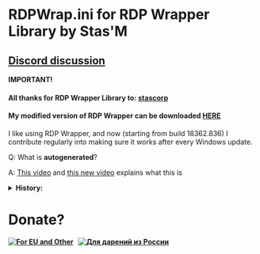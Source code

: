 # RDPWrap.ini for RDP Wrapper Library by Stas'M

## [Discord discussion](https://discord.gg/N27yFftWP3)
  
<b>IMPORTANT!</b>
  
#### All thanks for RDP Wrapper Library to: [stascorp](https://github.com/stascorp/rdpwrap)
  
#### My modified version of RDP Wrapper can be downloaded [HERE](https://github.com/sebaxakerhtc/rdpwrap/releases)

I like using RDP Wrapper, and now (starting from build 18362.836) I contribute regularly into making sure it works after every Windows update.

Q: What is <b>autogenerated</b>?

A: [This video](https://youtu.be/7ZjgehDztBQ) and [this new video](https://youtu.be/ThWf9B-D_5U) explains what this is

<details>
<summary><b>History:</b></summary>
<p>12.10.2024: added support for <b>10.0.20348.2760</b>
<p>30.09.2024: added support for <b>10.0.26296.5001</b>
<p>27.09.2024: added support for <b>10.0.22621.4249</b>
<p>26.09.2024: added support for <b>10.0.26100.1876</b>
<p>07.09.2024: added support for <b>10.0.26280.5000</b>
<p>01.09.2024: added support for <b>10.0.27695.1000</b>
<p>21.08.2024: added support for <b>10.0.22000.3147</b>
<p>17.08.2024: added support for <b>10.0.27686.1000</b>
<p>15.08.2024: added support for <b>10.0.20348.2652</b>
<p>02.08.2024: added support for <b>10.0.22621.4000</b>
<p>27.07.2024: added support for <b>10.0.22621.3958</b>
<p>25.07.2024: added support for <b>10.0.26257.5000</b>
<p>17.07.2024: added support for <b>26100.973</b>
<p>13.07.2024: added support for <b>26252.5000 , 22621.3951 and 10240.20708</b>
<p>01.07.2024: added support for <b>26244.5000</b>
<p>27.06.2024: added support for <b>10.0.25982.1000</b>
<p>21.06.2024: added support for <b>10.0.26241.5000</b>
<p>20.06.2024: added support for <b>10.0.22000.3019</b>
<p>14.06.2024: added support for <b>10.0.26236.5000</b>
<p>13.06.2024: added support for <b>25398.950 and 20348.2400</b>
<p>08.06.2024: added support for <b>10.0.22621.3760</b>
<p>07.06.2024: added support for <b>10.0.26227.5000 and 10.0.26231.5000</b>
<p>30.05.2024: added support for <b>10.0.19041.4474 x86 & x64</b>
<p>26.05.2024: added support for <b>10.0.22621.3646 and 10.0.17763.5830 x86</b>
<p>24.05.2024: added support for <b>10.0.19041.4472 x86 & x64 and 10.0.17763.5830</b>
<p>23.05.2024: added support for <b>10.0.22621.3640</b>
<p>18.05.2024: added support for <b>10.0.26217.5000</b>
<p>17.05.2024: added support for <b>10.0.22621.3668</b>
<p>15.05.2024: added support for <b>10.0.17763.5820 x64 & x86, 10.0.20348.2461, 10.0.22000.2960 and 10.0.22621.3593</b>
<p>10.05.2024: added support for <b>10.0.26212.5000</b>
<p>01.05.2024: added support for <b>10.0.26100.1 and 10.0.20348.2400</b>
<p>26.04.2024: added support for <b>26200.5001</b>
<p>25.04.2024: added support for <b>22621.3527 , 10.0.19041.4355 x86 & x64 </b>
<p>23.04.2024: added support for <b>19041.4233 ,19041.4239 , 22000.2899 , 22621.3358 , 22621.3371 , 26002.1000 , 26020.1000, 22621.3430 , 22621.4235 </b>
<p>08.03.2024: added support for <b>26063.1</b>
<p>01.03.2024: added support for <b>22621.3235</b>
<p>23.02.2024: EDITED wrong offsets for <b>19041.3636_x86</b> #Thanks to @loyejaotdiqr47123 for this!
<p>21.02.2024: added support for <b>17763.10021_x64</b>
<p>19.02.2024: added support for <b>22621.3227</b> and <b>.23620.1000</b>
<p>16.02.2024: added support for <b>26058.1000</b> thanks to @udygct
<p>14.02.2024: added support for <b>22000.2777</b> and <b>20348.2322_x64</b>
<p>12.02.2024: added support for <b>26052.1000</b>
<p>05.02.2024: added support for <b>22621.3139</b>
<p>28.01.2024: added support for <b>22621.3130</b>
<p>24.01.2024: added support for <b>22621.3085</b>
<p>23.01.2024: added support for <b>23619.1000</b>
<p>17.01.2024: added support for <b>22621.3078</b>
<p>15.01.2024: added support for <b>23612.1000</b> and <b>23615.1000</b>
<p>13.01.2024: added support for <b>26010.1000</b>
<p>10.01.2024: added support for <b>17763.5328_x64</b>
<p>30.12.2023: added support for <b>26016.1000</b> HAPPY NEW YEAR ! ! !
<p>20.12.2023: added support for <b>23606.1000</b>
<p>15.12.2023: added support for <b>22621.2915</b>
<p>13.12.2023: added support for <b>22621.2861</b>
<p>11.12.2023: added support for <b>23595.1001</b>
<p>28.11.2023: added support for <b>23590.1000</b>
<p>23.11.2023: added support for <b>25997.1000</b>
<p>18.11.2023: added support for <b>22621.2706</b>
<p>15.11.2023: added support for <b>17763.5122_x64</b>, <b>20348.2110_x64</b> and <b>22000.2600</b>
<p>09.11.2023: added support for <b>23580.1000</b>, <b>23585.1001</b> and <b>25992.1000</b>
<p>03.11.2023: added support for <b>23575.1001</b>
<p>02.11.2023: added support for <b>25977.1000</b>
<p>27.10.2023: added support for <b>22621.2506</b> and <b>19041.3636</b>
<p>22.10.2023: added support for <b>23570.1000</b>
<p>16.10.2023: added support for <b>22621.2483</b>, <b>23565.1000</b> and <b>25967.1000</b>
<p>13.10.2023: added support for <b>22621.2419</b> and <b>22621.2500</b>
<p>11.10.2023: added support for <b>19041.3570</b>, <b>20348.2031_x64</b> and <b>23560.1000</b>
<p>02.10.2023: added support for <b>23555.1000</b>
<p>30.09.2023: added support for <b>19041.3516_x86</b>
<p>27.09.2023: added support for <b>19041.3516_x64</b>
<p>26.09.2023: added support for <b>19041.3513_x64</b>
<p>25.09.2023: added support for <b>23550.1000</b>
<p>23.09.2023: added support for <b>22621.2361</b>
<p>21.09.2023: added support for <b>23545.1000</b>
<p>15.09.2023: added support for <b>22621.2359</b> and <b>25951.1000</b>
<p>09.09.2023: added support for <b>25947.1000</b> and <b>23541.1000</b>
<p>02.09.2023: added support for <b>25941.1000</b>
<p>01.09.2023: added support for <b>23536.1000</b>
<p>27.08.2023: added support for <b>23531.1001</b> and <b>25936.1000</b>
<p>22.08.2023: added support for <b>23526.1000</b>
<p>20.08.2023: added support for <b>25931.1000</b>
<p>13.08.2023: added support for <b>23521.1000</b>
<p>11.08.2023: added support for <b>25926.1000</b>
<p>09.08.2023: added support for <b>17763.4720_x64</b> and <b>20348.1906_x64</b>
<p>05.08.2023: added support for <b>25921.1000</b>
<p>04.08.2023: added support for <b>23516.1000</b>
<p>03.08.2023: added support for <b>22621.2129</b>
<p>31.07.2023: added support for <b>23511.1000</b>
<p>29.07.2023: added support for <b>25915.1000</b>
<p>27.07.2023: added support for <b>22621.2070</b> and <b>19041.3271_x86</b>
<p>26.07.2023: added support for <b>19041.3271_x64</b>
<p>21.07.2023: added support for <b>23506.1000</b>
<p>19.07.2023: added support for <b>19041.3269_x86</b>
<p>17.07.2023: added support for <b>22621.2066</b> and <b>19041.3269_x64</b>
<p>13.07.2023: added support for <b>20348.1850_x64</b> and <b>25905.1000</b>
<p>12.07.2023: added support for <b>17763.4644_x64</b>
<p>04.07.2023: added support for <b>19041.3155_x86</b>
<p>03.07.2023: added support for <b>23493.1000</b>
<p>02.07.2023: added support for <b>22621.1972</b>
<p>29.06.2023: added support for <b>22000.2124</b>
<p>28.06.2023: added support for <b>19041.3155_x64</b> and <b>22621.1928</b>
<p>26.06.2023: added support for <b>23486.1000</b>
<p>23.06.2023: added support for <b>22621.1906</b>
<p>21.06.2023: added support for <b>22621.1926</b>
<p>16.06.2023: added support for <b>23481.1000</b> and <b>25393.1</b>
<p>09.06.2023: added support for <b>23475.1000</b> and <b>25387.1</b>
<p>05.06.2023: added support for <b>25381.1</b>
<p>02.06.2023: added support for <b>22621.1830</b>, <b>23466.1001</b> and <b>23471.1000</b>
<p>29.05.2023: added support for <b>22621.1825</b>
<p>26.05.2023: added support for <b>25375.1</b>
<p>25.05.2023: added support for <b>22621.1778</b>
<p>23.05.2023: added support for <b>25370.1</b>
<p>15.05.2023: added support for <b>25451.1000</b> and <b>22621.1776</b>
<p>12.05.2023: added support for <b>20344.1_x64</b>
<p>05.05.2023: added support for <b>25357.1</b>
<p>02.05.2023: added support for <b>19041.2913_x86</b>
<p>01.05.2023: added support for <b>25352.1</b>
<p>26.04.2023: added support for <b>19041.2913_x64</b>
<p>23.04.2023: added support for <b>23430.1000</b>
<p>20.04.2023: added support for <b>25346.1001</b>
<p>18.04.2023: added support for <b>17763.4252_x86</b> and <b>19041.1021</b>
<p>14.04.2023: added support for <b>19041.2908</b>
<p>13.04.2023: added support for <b>20348.1668_x64</b>
<p>12.04.2023: added support for <b>17763.4252_x64</b>
<p>08.04.2023: added support for <b>25336.1000</b>
<p>01.04.2023: added support for <b>23424.1000</b>
<p>31.03.2023: added support for <b>25330.1000</b>
<p>30.03.2023: added support for <b>23419.1000</b>
<p>24.03.2023: added support for <b>25324.1000</b>
<p>13.03.2023: added support for <b>23403.1001</b>
<p>10.03.2023: added support for <b>25314.1000</b>
<p>04.03.2023: added support for <b>18252.1000_x86</b>
<p>03.03.2023: added support for <b>19041.2673_x86</b> and <b>25309.1000</b>
<p>28.02.2023: added support for <b>19041.1_x86</b>
<p>23.02.2023: added support for <b>22000.1641</b>. С днём защитников отечества!
<p>22.02.2023: added support for <b>19041.2673_x64</b>
<p>19.02.2023: added support for <b>19041.2670_x64</b>
<p>16.02.2023: added support for <b>20348.1547_x64</b> and <b>25300.1000</b>
<p>10.02.2023: added support for <b>25295.1000</b>
<p>06.02.2023: added support for <b>25290.1000</b>
<p>27.01.2023: added support for <b>25284.1000</b> and <b>20348.1</b>
<p>24.01.2023: added support for <b>25281.1000</b>
<p>19.01.2023: added support for <b>19041.1947_x64</b>
<p>16.01.2023: added support for <b>25276.1000</b> and <b>6.1.7601.25757_x86</b>
<p>11.01.2023: added support for <b>14393.5582_x86</b>
<p>06.01.2023: added support for <b>17763.3650_x86</b> and <b>25272.1000</b>
<p>15.12.2022: added support for <b>25267.1000</b>
<p>14.12.2022: added support for <b>14393.5582_x64</b> and <b>25262.1000</b>
<p>02.12.2022: added support for <b>19101.1120_x64</b>
<p>29.11.2022: added support for <b>25252.1000</b>
<p>24.11.2022: added support for <b>20348.1311_x64</b>
<p>19.11.2022: added support for <b>25246.1001</b> and <b>25247.1000</b>
<p>14.11.2022: added support for <b>14393.5127_x86</b>
<p>09.11.2022: added support for <b>17763.3650_x64</b>
<p>02.11.2022: added support for <b>25236.1000</b>
<p>28.10.2022: added support for <b>25231.1000</b>
<p>20.10.2022: added support for <b>25227.1000</b>
<p>07.10.2022: added support for <b>25217.1000</b> and <b>1000 stars!</b>
<p>02.10.2022: added support for <b>22621.608</b>
<p>30.09.2022: added support for <b>25211.1001</b>
<p>29.09.2022: added support for <b>19101.1112_x64</b>
<p>26.09.2022: added support for <b>20348.1070</b> and <b>19041.2075_x86</b>
<p>23.09.2022: added support for <b>17763.3469_x64</b>, <b>25110.1000</b> and <b>25206.1000</b>
<p>21.09.2022: added support for <b>19041.2075_x64</b> and <b>22000.1042</b>
<p>15.09.2022: added support for <b>25201.1000</b>
<p>10.09.2022: added support for <b>25197.1000</b>
<p>02.09.2022: added support for <b>25193.1000</b>
<p>30.08.2022: added support for <b>19041.1949_x86</b>
<p>27.08.2022: added support for <b>19041.1949_x64</b>
<p>25.08.2022: added support for <b>25188.1000</b>
<p>18.08.2022: added support for <b>25182.1000</b> and <b>20348.946 (Server 2022)</b>
<p>12.08.2022: added support for <b>25179.1000</b>
<p>04.08.2022: added support for <b>25174.1000</b>
<p>01.08.2022: added support for <b>22621.317</b>
<p>29.07.2022: added support for <b>25169.1000</b>
<p>25.07.2022: added support for <b>17763.3232_x64</b>
<p>23.07.2022: added support for <b>22621.436</b>
<p>21.07.2022: added support for <b>20348.859</b> and <b>25163.1000</b>
<p>15.07.2022: added support for <b>25158.1000</b>
<p>02.07.2022: added support for <b>25151.1000</b>
<p>25.06.2022: added support for <b>17763.3113</b>
<p>23.06.2022: added support for <b>25145.1000</b>
<p>16.06.2022: added support for <b>25140.1000</b>
<p>15.06.2022: added support for <b>25136.1000</b> and <b>14393.5127_x64</b>
<p>04.06.2022: added support for <b>25131.1000</b>
<p>03.06.2022: added support for <b>19041.1741</b>
<p>31.05.2022: added support for <b>19041.1737_x64</b>
<p>30.05.2022: added support for <b>19041.1739_x64</b>
<p>27.05.2022: added support for <b>17763.2989_x64</b>, <b>20348.740</b> and <b>25126.1000</b>
<p>25.05.2022: added support for <b>22000.708</b>
<p>23.05.2022: added support for <b>17763.2931</b>
<p>20.05.2022: added support for <b>25120.1000</b>
<p>13.05.2022: added support for <b>25115.1000</b> and <b>22621.1</b>
<p>11.05.2022: added support for <b>22000.653</b>
<p>09.05.2022: added support for <b>19041.1202_x86</b>
<p>08.05.2022: added support for <b>22616.1</b>
<p>02.05.2022: added support for <b>22610.1</b>
<p>29.04.2022: added support for <b>20348.681</b> and <b>19041.1682_x86</b>
<p>26.04.2022: added support for <b>19041.1682_x64</b> and <b>22000.652</b>
<p>19.04.2022: added support for <b>19041.1679_x64</b>
<p>14.04.2022: added support for <b>22598.1</b>
<p>07.04.2022: added support for <b>22593.1</b>
<p>27.03.2022: added support for <b>20348.617_x64</b> and <b>19041.1620_x86</b>
<p>24.03.2022: added support for <b>22581.1</b>
<p>23.03.2022: added support for <b>19041.1618_x64</b>
<p>21.03.2022: added support for <b>22579.1</b>
<p>15.03.2022: added support for <b>19041.1618_x64 no PDB</b>
<p>10.03.2022: added support for <b>22572.1</b> and <b>18362.2158_x64</b>
<p>07.03.2022: added support for <b>22567.1</b>
<p>25.02.2022: added support for <b>22563.1</b>
<p>18.02.2022: added support for <b>22557.1</b>
<p>17.02.2022: added support for <b>17763.2628_x64</b>
<p>16.02.2022: added support for <b>19041.1566_x64</b>, <b>19041.1561_x86</b> and <b>19041.1566_x86</b>
<p>14.02.2022: added support for <b>19041.1561_x64</b>
<p>06.02.2022: added support for <b>19041.1503_x86</b>
<p>01.02.2022: added support for <b>20348.502 Server 2022</b>
<p>29.01.2022: added support for <b>22543.1000 Insider Preview</b>
<p>26.01.2022: added support for <b>19041.1503_x64</b> and <b>22000.469</b>
<p>21.01.2022: added support for <b>19041.1381_x64</b> and <b>19041.1499_x64</b>
<p>20.01.2022: added support for <b>22538.1000 Insider Preview</b>
<p>18.01.2022: added support for <b>22000.466</b>
<p>13.01.2022: added support for <b>22533.1000</b>
<p>07.01.2022: added support for <b>22526.1000</b>
<p>17.12.2021: added support for <b>22523.1000</b>
<p>13.12.2021: added support for <b>19041.1387_x86</b>
<p>09.12.2021: added support for <b>22518.1000</b>
<p>03.12.2021: added support for <b>22509.1000</b> and <b>19041.84_x86 o_O - thanks to @Mixer from Discord discussion </b>
<p>28.11.2021: added support for <b>20348.380_x64</b>
<p>23.11.2021: added support for <b>19041.1387_x64</b>
<p>19.11.2021: added support for <b>22504.1000_x64</b> and <b>19041.1379_x64</b>
<p>18.11.2021: added support for <b>7601.25757_x64</b>
<p>17.11.2021: added support for <b>9200.23509_x64</b>
<p>16.11.2021: added support for <b>9600.20165_x86</b>
<p>14.11.2021: added support for <b>17738.1000_x64</b>, <b>17746.1000_x64</b> and <b>18252.1000_x64</b>
<p>13.11.2021: added support for <b>9600.20165_x64</b>
<p>12.11.2021: added support for <b>22499.1000</b>
<p>11.11.2021: added support for <b>14393.4770 (x64)</b>, <b>20348.350 (x64)</b>, <b>18362.1916 (x64), <b>10240.19119 (x64) and <b>17763.2300 (x86/x64)</b>
<p>10.11.2021: added support for <b>19041.1319</b>, <b>19041.1348 (x86/x64)</b>, <b>22000.318</b> and <b>22494.1000</b>
<p>31.10.2021: added support for <b>19041.1320 (x86)</b> and <b>22489.1000</b>
<p>29.10.2021: added support for (x86) <b>17763.1971</b>, <b>17763.2213</b> and <b>17763.2268</b>
<p>27.10.2021: added support for <b>19041.1320</b>
<p>25.10.2021: added support for <b>22483.1000</b> Insider Preview
<p>24.10.2021: added support for <b>17763.2268</b>
<p>20.10.2021: added support for <b>19041.1</b>
<p>16.10.2021: added support for <b>22478.1000</b> Insider Preview
<p>15.10.2021: added support for <b>14393.4704</b>
<p>05.10.2021: added support for <b>22471.1000</b> Insider Preview
<p>01.10.2021: added support for <b>20348.261</b>
<p>30.09.2021: added support for <b>17763.1369</b>
<p>........................added support for <b>22468.1000</b> Insider Preview
<p>23.09.2021: added support for <b>17763.2213</b>
<p>........................added support for <b>22463.1000</b> Insider Preview
<p>18.09.2021: added support for <b>22458.1000</b> Insider Preview
<p>16.09.2021: added support for <b>22454.1000</b> Insider Preview
<p>........................added support for <b>18362.1766</b>
<p>06.09.2021: added support for <b>22449.1000</b> Insider Preview
<p>02.09.2021: added support for <b>19041.1202</b>
<p>27.08.2021: added support for <b>19041.1200</b>
<p>23.08.2021: added support for <b>20348.143</b>
<p>29.06.2021: added support for <b>22000.1</b> Insider Preview
<p>21.06.2021: added support for <b>18362.1533</b>
<p>18.06.2021: added support for <b>21996.1</b> Insider Preview
<p>19.06.2021: added support for <b>19041.1081</b>
<p>04.06.2021: added support for <b>21387.1</b> Insider Preview
<p>02.06.2021: added support for <b>21390.1</b> Insider Preview
<p>27.05.2021: added support for <b>17763.1971</b>
<p>23.05.2021: added support for <b>19041.1023</b>
<p>20.05.2021: added support for <b>21343.1000</b> Insider Preview
<p>15.05.2021: added support for <b>21382.1</b> Insider Preview
<p>11.05.2021: added support for <b>21376.1</b> Insider Preview
<p>03.05.2021: added support for <b>21370.1</b> Insider Preview
<p>29.04.2021: added support for <b>19041.964</b>
<p>23.04.2021: added support for <b>21359.1</b> Insider Preview
<p>20.04.2021: added support for <b>19041.962</b>
<p>06.04.2021: added support for <b>21313.1000</b> Insider Preview
<p>16.03.2021: added support for <b>21332.1000</b> Insider Preview
<p>04.02.2021: added support for <b>19041.789</b>
<p>02.02.2021: added support for <b>17134.1967</b>
<p>28.01.2021: added support for <b>21301.1000</b> Insider Preview
<p>23.01.2021: added support for <b>19041.782</b>
<p>22.01.2021: added support for <b>10240.18818</b>
<p>........................added support for <b>21296.1000</b> Insider Preview
<p>14.01.2021: added support for <b>21292.1000</b> Insider Preview
<p>........................added support for <b>17763.1697</b>
<p>........................added support for <b>14393.4169</b>
<p>13.01.2021: added support for <b>19041.746</b>
<p>........................added support for <b>18362.1316</b>
<p>08.01.2021: added support for <b>21286.1000</b> Insider Preview
<p>24.12.2020: added support for <b>20279.1</b> Insider Preview
<p>........................added support for <b>21277.1000</b> Insider Preview
<p>01.12.2020: added support for <b>19041.662</b>
<p>27.11.2020: added support for <b>20262.1</b> Insider Preview
<p>19.11.2020: added support for <b>20257.1</b> Insider Preview
<p>12.11.2020: added support for <b>20251.1</b> Insider Preview
<p>01.11.2020: added support for <b>20246.1</b> Insider Preview
<p>22.10.2020: added support for <b>20241.1000</b> Insider Preview
<p>16.10.2020: added support for <b>20236.1000</b> Insider Preview
<p>12.10.2020: added support for <b>20231.1000</b> Insider Preview
<p>03.10.2020: added support for <b>20226.1000</b> Insider Preview
<p>24.09.2020: added support for <b>20221.1000</b> Insider Preview
<p>17.09.2020: added support for <b>20215.1000</b> Insider Preview
<p>11.09.2020: added support for <b>20211.1000</b> Insider Preview
<p>04.09.2020: added support for <b>20206.1000</b> Insider Preview
<p>02.09.2020: added support for <b>18963.1000</b> Insider Preview
<p>27.08.2020: added support for <b>20201.1000</b> Insider Preview
<p>23.08.2020: added support for <b>20197.1000</b> Insider Preview
<p>13.08.2020: added support for <b>20190.1000</b> Insider Preview
<p>06.08.2020: added support for <b>20185.1000</b> Insider Preview
<p>31.07.2020: added support for <b>20180.1000</b> Insider Preview
<p>24.07.2020: added support for <b>20175.1000</b> Insider Preview
<p>16.07.2020: added support for <b>20170.1000</b> Insider Preview
<p>02.07.2020: added support for <b>20161.1000</b> Insider Preview
<p>25.06.2020: added support for <b>20152.1000</b> Insider Preview
<p>18.06.2020: added support for <b>20150.1000</b> Insider Preview
<p>11.06.2020: added support for <b>19613.1000</b> Insider Preview
<p>11.06.2020: added support for <b>19645.1</b> Insider Preview
<p>07.06.2020: added support for <b>19640.1</b> Insider Preview
<p>29.05.2020: added support for <b>19635.1</b> Insider Preview
<p>........................added support for <b>19619.1000</b> Insider Preview
<p>24.05.2020: added support for <b>19631.1</b> Insider Preview
<p>17.05.2020: added support for <b>19628.1</b> Insider Preview
<p>16.05.2020: added support for <b>19041.84</b>
</details>

# Donate?
[![For EU and Other](https://github.com/sebaxakerhtc/sebaxakerhtc.github.io/raw/master/images/paypal.png)](https://paypal.me/sebaxakerhtc) &nbsp; [![Для дарений из России](https://github.com/sebaxakerhtc/sebaxakerhtc.github.io/raw/master/images/yoomoney.png)](https://donate.stream/sebaxakerhtc)
